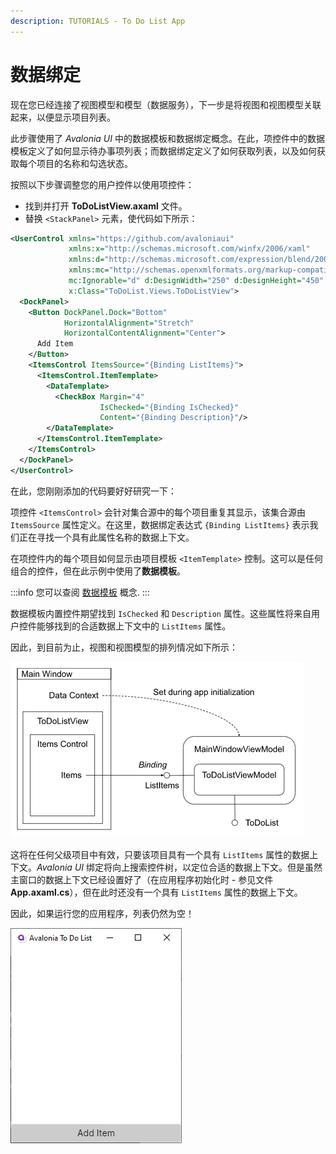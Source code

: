 ```yaml
---
description: TUTORIALS - To Do List App
---
```


# 数据绑定

现在您已经连接了视图模型和模型（数据服务），下一步是将视图和视图模型关联起来，以便显示项目列表。

此步骤使用了 _Avalonia UI_ 中的数据模板和数据绑定概念。在此，项控件中的数据模板定义了如何显示待办事项列表；而数据绑定定义了如何获取列表，以及如何获取每个项目的名称和勾选状态。

按照以下步骤调整您的用户控件以使用项控件：

- 找到并打开 **ToDoListView.axaml** 文件。
- 替换  `<StackPanel>` 元素，使代码如下所示：

```xml
<UserControl xmlns="https://github.com/avaloniaui"
             xmlns:x="http://schemas.microsoft.com/winfx/2006/xaml"
             xmlns:d="http://schemas.microsoft.com/expression/blend/2008"
             xmlns:mc="http://schemas.openxmlformats.org/markup-compatibility/2006"
             mc:Ignorable="d" d:DesignWidth="250" d:DesignHeight="450"
             x:Class="ToDoList.Views.ToDoListView">
  <DockPanel>
    <Button DockPanel.Dock="Bottom"
            HorizontalAlignment="Stretch"
            HorizontalContentAlignment="Center">
      Add Item
    </Button>
    <ItemsControl ItemsSource="{Binding ListItems}">
      <ItemsControl.ItemTemplate>
        <DataTemplate>
          <CheckBox Margin="4"
                    IsChecked="{Binding IsChecked}"
                    Content="{Binding Description}"/>
        </DataTemplate>
      </ItemsControl.ItemTemplate>
    </ItemsControl>
  </DockPanel>
</UserControl>
```

在此，您刚刚添加的代码要好好研究一下：

项控件 `<ItemsControl>` 会针对集合源中的每个项目重复其显示，该集合源由 `ItemsSource` 属性定义。在这里，数据绑定表达式 `{Binding ListItems}` 表示我们正在寻找一个具有此属性名称的数据上下文。

在项控件内的每个项目如何显示由项目模板 `<ItemTemplate>` 控制。这可以是任何组合的控件，但在此示例中使用了**数据模板**。

:::info
您可以查阅 [数据模板](../../concepts/templates/) 概念.
:::

数据模板内置控件期望找到 `IsChecked` 和 `Description` 属性。这些属性将来自用户控件能够找到的合适数据上下文中的 `ListItems` 属性。

因此，到目前为止，视图和视图模型的排列情况如下所示：

<div style={{textAlign: 'center'}}>
  <img src="/img/gitbook-import/assets/image (7) (3).png" alt=""/>
</div>

这将在任何父级项目中有效，只要该项目具有一个具有 `ListItems` 属性的数据上下文。_Avalonia UI_ 绑定将向上搜索控件树，以定位合适的数据上下文。但是虽然主窗口的数据上下文已经设置好了（在应用程序初始化时 - 参见文件 **App.axaml.cs**），但在此时还没有一个具有 `ListItems` 属性的数据上下文。

因此，如果运行您的应用程序，列表仍然为空！

<div style={{textAlign: 'center'}}>
  <img src="/img/gitbook-import/assets/image (42) (2).png" alt=""/>
</div>

